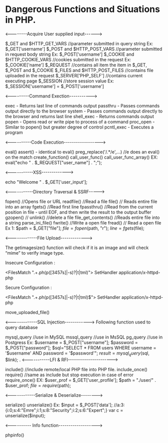 # Dangerous Functions and Situations in PHP.

<--------Acquire User supplied input------>

$_GET and $HTTP_GET_VARS //parameter submitted in query string Ex: $_GET['username']
$_POST and $HTTP_POST_VARS //parameter submitted in request body string Ex: $_POST['username']
$_COOKIE and $HTTP_COOKIE_VARS //cookies submitted in the request Ex: $_COOKIE['name']
$_REQUEST //contains all item the item in $_GET, $_POST and $_COOKIE
$_FILES and $HTTP_POST_FILES //contains file uploaded in the request
$_SERVER['PHP_SELF'] //contains current executing page
$_SESSION //store session value Ex: $_SESSION['username'] = $_POST['username']

<---------Command Exection----------->

exec - Returns last line of commands output
passthru - Passes commands output directly to the browser
system - Passes commands output directly to the browser and returns last line
shell_exec - Returns commands output
popen - Opens read or write pipe to process of a command
proc_open - Similar to popen() but greater degree of control
pcntl_exec - Executes a program

<----------Code Execution------------------>

eval()
assert() - identical to eval()
preg_replace('/.*/e',...) //e does an eval() on the match
create_function()
call_user_func()
call_user_func_array()
EX: eval("echo " . $_REQUEST["user_name"] . ";");

<-----------XSS------------->

echo "Welcome " . $_GET['user_input'];
<?= $_GET['user_input'] ?>

<-----------Directory Traversal & SSRF----->

fopen() //Opens file or URL
readfile() //Read a file
file() // Reads entire file into an array
fgets() //Read first line
fpassthru() //Read from the current position in file - until EOF, and then write the result to the output buffer
gzopen() //
unlink() //delete a file
file_get_contents() //Reads entire file into a string
parse_ini_file()
fwrite() //Write a open file
fread() // Read a open file
Ex 1: $path = $_GET["file"];
$file = fopen($path, "r");
$line = fgets($file);

<-------------File Upload------------->

The getimagesize() function will check if it is an image and will check “mime” to verify image type.

Insecure Configuration :

 <FilesMatch ".+\.ph(p([3457s]|\-s)?|t|tml)">  SetHandler application/x-httpd-php  </FileMatch>

Secure Configuration :

 <FilesMatch ".+\.ph(p([3457s]|\-s)?|t|tml)$">  SetHandler application/x-httpd-php  </FileMatch>

move_uploaded_file()

<-------------SQL Injection------------> 
Following function used to query database

mysql_query //use in MySQL
mssql_query //use in MsSQL
pg_query //use in Postgress
Ex:
$username = $_POST["username"];
$password = $_POST["password"];
$sql="SELECT * FROM users WHERE username = '$username' AND password = '$password'";
$result = mysql_query($sql, $link);
.
<-----------LFI & RFI---------------------->

include() //include remote/local PHP file into PHP file.
include_once()
require() //same as include but stop execution in case of error
require_once()
EX: $user_prof = $_GET['user_profile'];
$path = "./user/" . $user_prof;
$file = require($path);

<------------Serialize & Deserialize-------->

serialize()
unserialize()
Ex: $input = $_POST['data']; //a:3:{i:0;s:4:"Emre";i:1;s:8:"Security";i:2;s:6:"Expert";}
var c = unserialize($input);

<---------- Info function------------------->

phpinfo()
